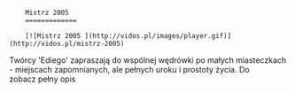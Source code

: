 
        Mistrz 2005 
        =============
        
        [![Mistrz 2005 ](http://vidos.pl/images/player.gif)](http://vidos.pl/mistrz-2005)
        
        
 Twórcy 'Ediego' zapraszają do wspólnej wędrówki po małych miasteczkach - miejscach zapomnianych, ale pełnych uroku i prostoty życia. Do zobacz pełny opis
    